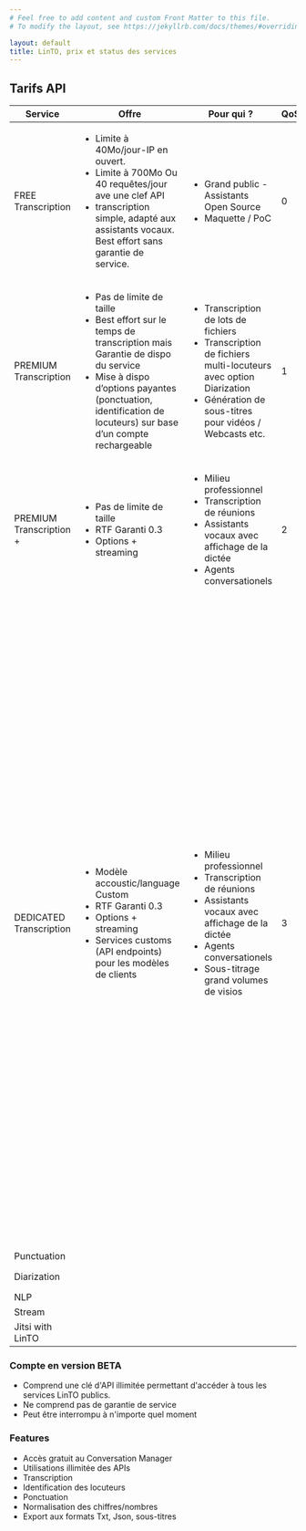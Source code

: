 ```yaml
---
# Feel free to add content and custom Front Matter to this file.
# To modify the layout, see https://jekyllrb.com/docs/themes/#overriding-theme-defaults

layout: default
title: LinTO, prix et status des services
---
```

<div id="body" class="flex col">
  
  <!-- Princing Array -->
  <section>
    <div class="container big">
    <h1 class="big-title centered">Tarifs API</h1>
      <table id="pricing-table">
        <thead>
          <th>Service</th>
          <th>Offre</th>
          <th>Pour qui ?</th>
          <th>QoS</th>
          <th>Licensing</th>
          <th>Prix</th>
        </thead>
        <tbody>
          <!-- FREE Transcription -->
          <tr>
            <td class="service-name">FREE Transcription</td>
            <td>
              <ul>
                <li>Limite à 40Mo/jour-IP en ouvert.</li>
                <li>Limite à 700Mo Ou 40 requêtes/jour ave une clef API</li>
                <li>transcription simple, adapté aux assistants vocaux. Best effort sans garantie de service.</li>
              </ul>
            </td>
            <td>
              <ul>
                <li>Grand public - Assistants Open Source</li>
                <li>Maquette / PoC</li>
              </ul>
            </td>
            <td>0</td>
            <td>0</td>
            <td class="price">gratuit</td>
          </tr>
          <!-- PREMIUM Transcription -->
          <tr>
            <td class="service-name">PREMIUM Transcription</td>
            <td>
              <ul>
                <li>Pas de limite de taille</li>
                <li>Best effort sur le temps de transcription mais Garantie de dispo du service </li>
                <li> Mise à dispo d’options payantes (ponctuation, identification de locuteurs) sur base d’un compte rechargeable</li>
              </ul>
            </td>
            <td>
              <ul>
                <li>Transcription de lots de fichiers</li>
                <li>Transcription de fichiers multi-locuteurs avec option Diarization</li>
                <li>Génération de sous-titres pour vidéos / Webcasts etc.</li>
              </ul>
            </td>
            <td>1</td>
            <td>Si déploiement on prem seuls les modèles génériques large-vocabulaire sont dispos. Un usage de modèle dédié —> Offre DEDICATED</td>
            <td class="price">0.50 €/h</td>
          </tr>
          <!-- PREMIUM Transcription + -->
          <tr>
            <td class="service-name">PREMIUM Transcription +</td>
            <td>
              <ul>
                <li>Pas de limite de taille</li>
                <li>RTF Garanti 0.3</li>
                <li> Options + streaming</li>
              </ul>
            </td>
            <td>
              <ul>
                <li>Milieu professionnel</li>
                <li>Transcription de réunions</li>
                <li>Assistants vocaux avec affichage de la dictée</li>
                <li>Agents conversationels</li>
              </ul>
            </td>
            <td>2</td>
            <td>0</td>
            <td class="price">1 €/h</td>
          </tr>
          <!-- DEDICATED Transcription -->
          <tr>
            <td class="service-name">DEDICATED Transcription</td>
            <td>
              <ul>
                <li>Modèle accoustic/language Custom</li>
                <li>RTF Garanti 0.3</li>
                <li> Options + streaming</li>
                <li>Services customs (API endpoints) pour les modèles de clients</li>
              </ul>
            </td>
            <td>
              <ul>
                <li>Milieu professionnel</li>
                <li>Transcription de réunions</li>
                <li>Assistants vocaux avec affichage de la dictée</li>
                <li>Agents conversationels</li>
                <li>Sous-titrage grand volumes de visios</li>
              </ul>
            </td>
            <td>3</td>
            <td>
              <p>Dans tous les cas, les données permettant de créér les modèles restent fermées chez LINAGORA.</p>
              <p>En cas d'usage SaaS : Un / plusieurs modèles custom est (sont) "offert(s)" / adaptés aux métiers.</p>
              <p>Le contrat doit établir les modalités financières / volume de modèles à créer par ans</p>
              <p>Si le client souhaite utiliser les modèles on prem il doit absorber un coût lié à l’achat du/des modèle(s).</p>
              <p>Si LINAGORA réalise une presta de type support / SLA... —> On peut étudier une ristourne sur là cession du modèles
              </p>
            </td>
            <td class="price">1.50 €/h</td>
          </tr>
          <!-- Punctuation -->
          <tr>
            <td class="service-name">Punctuation</td>
            <td></td>
            <td></td>
            <td></td>
            <td></td>
            <td class="price">2 €/h</td>
          </tr>
          <!-- Diariazation -->
          <tr>
            <td class="service-name">Diarization</td>
            <td></td>
            <td></td>
            <td></td>
            <td></td>
            <td class="price">2.50 €/h</td>
          </tr>
          <!-- NLP -->
          <tr>
            <td class="service-name">NLP</td>
            <td></td>
            <td></td>
            <td></td>
            <td></td>
            <td class="price">2 €/h</td>
          </tr>
         <!-- Stream -->
          <tr>
            <td class="service-name">Stream</td>
            <td></td>
            <td></td>
            <td></td>
            <td></td>
            <td class="price">3 €/h</td>
          </tr>
          <!-- Jitsi with LinTO -->
          <tr>
            <td class="service-name">Jitsi with LinTO</td>
            <td></td>
            <td></td>
            <td></td>
            <td></td>
            <td class="price">2 €/h</td>
          </tr>
        </tbody>
      </table>
    </div>
  </section>
  <section>
    <div class="container">
      <div class="flex row">
        <div class="flex1 flex col padding-20">
          <h3>Compte en version BETA</h3>
          <ul>
            <li>Comprend une clé d'API illimitée permettant d'accéder à tous les services LinTO publics.</li>
            <li class="cross">Ne comprend pas de garantie de service</li>
            <li class="cross">Peut être interrompu à n'importe quel moment</li>
          </ul>
        </div>
        <div class="flex1 flex col padding-20">
          <h3>Features</h3>
          <ul>
            <li>Accès gratuit au Conversation Manager</li>
            <li>Utilisations illimitée des APIs</li>
            <li>Transcription</li>
            <li>Identification des locuteurs</li>
            <li>Ponctuation</li>
            <li>Normalisation des chiffres/nombres</li>
            <li>Export aux formats Txt, Json, sous-titres</li>
          </ul>
        </div>
      </div>
    </div>
  </section>
</div>